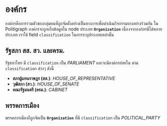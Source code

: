 # องค์กร

องค์กรคือการรวมตัวของกลุ่มคนที่ถูกจัดตั้งอย่างเป็นทางการเพื่อดำเนินกิจกรรมบางอย่างร่วมกัน ใน Politigraph องค์กรจะถูกเก็บข้อมูลใน node ประเภท **`Organization`** เนื่องจากองก์กรมีได้หลายประเภท เราใช้ field `classification` ในการระบุประเภทเหล่านั้น

## รัฐสภา สส. สว. และครม.

รัฐสภาไทย มี `classification` เป็น _PARLIAMENT_ และจะมีองค์กรย่อยใน ตาม `classification` ต่างๆ ดังนี้

- **สภาผู้แทนราษฎร (สส.)**: _HOUSE_OF_REPRESENTATIVE_
- **วุฒิสภา (สว.)**: _HOUSE_OF_SENATE_
- **คณะรัฐมนตรี (ครม.)**: _CABINET_

<QueryGraph  query="query Query($where: OrganizationWhere) { organizations(where: $where) { id name classification founding_date dissolution_date children { id name classification description founding_date dissolution_date parents { id name } } } }" :variables='{ "where": { "classification_EQ": "PARLIAMENT" } }'></QueryGraph>

## พรรคการเมือง

พรรคการเมืองก็ถูกจัดเป็น **`Organization`** ที่มี `classification` เป็น _POLITICAL_PARTY_

<QueryGraph query="query Organizations($where: OrganizationWhere) { organizations(where: $where) { id name color } }" :variables='{ "where": { "classification_EQ": "POLITICAL_PARTY" } }'></QueryGraph>
